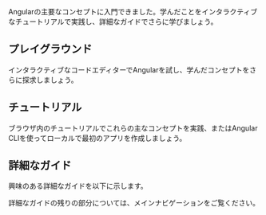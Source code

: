 <docs-decorative-header title="次のステップ" imgSrc="adev/src/assets/images/roadmap.svg"> <!-- markdownlint-disable-line -->
</docs-decorative-header>

Angularの主要なコンセプトに入門できました。学んだことをインタラクティブなチュートリアルで実践し、詳細なガイドでさらに学びましょう。

## プレイグラウンド

インタラクティブなコードエディターでAngularを試し、学んだコンセプトをさらに探求しましょう。

<docs-pill-row>
  <docs-pill title="Angular で遊んでみよう！" href="playground" />
</docs-pill-row>

## チュートリアル

ブラウザ内のチュートリアルでこれらの主なコンセプトを実践、またはAngular CLIを使ってローカルで最初のアプリを作成しましょう。

<docs-pill-row>
  <docs-pill title="Angular の基礎を学ぶ" href="tutorials/learn-angular" />
  <docs-pill title="最初の Angular アプリを構築する" href="tutorials/first-app" />
</docs-pill-row>

## 詳細なガイド

興味のある詳細なガイドを以下に示します。

<docs-pill-row>
  <docs-pill title="コンポーネントの詳細ガイド" href="guide/components/importing" />
  <docs-pill title="テンプレートの詳細ガイド" href="guide/templates" />
  <docs-pill title="フォームの詳細ガイド" href="/guide/forms" />
</docs-pill-row>

詳細なガイドの残りの部分については、メインナビゲーションをご覧ください。
